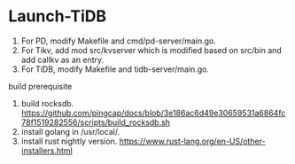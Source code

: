 # Launch-TiDB

1. For PD, modify Makefile and cmd/pd-server/main.go.
2. For Tikv, add mod src/kvserver which is modified based on src/bin and add callkv as an entry.
3. For TiDB, modify Makefile and tidb-server/main.go.

build prerequisite

1. build rocksdb.
   https://github.com/pingcap/docs/blob/3e186ac6d49e30659531a6864fc78f1519282556/scripts/build_rocksdb.sh
2. install golang in /usr/local/.
3. install rust nightly version.
   https://www.rust-lang.org/en-US/other-installers.html
